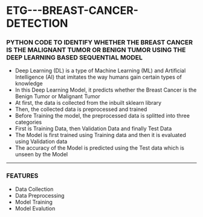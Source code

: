 # ETG---BREAST-CANCER-DETECTION

### PYTHON CODE TO IDENTIFY WHETHER THE BREAST CANCER IS THE MALIGNANT TUMOR OR BENIGN TUMOR USING THE DEEP LEARNING BASED SEQUENTIAL MODEL

- Deep Learning (DL) is a type of Machine Learning (ML) and Artificial Intelligence (AI) that imitates the way humans gain certain types of knowledge
- In this Deep Learning Model, it predicts whether the Breast Cancer is the Benign Tumor or Malignant Tumor
- At first, the data is collected from the inbuilt sklearn library
- Then, the collected data is preprocessed and trained
- Before Training the model, the preprocessed data is splitted into three categories
- First is Training Data, then Validation Data and finally Test Data
- The Model is first trained using Training data and then it is evaluated using Validation data
- The accuracy of the Model is predicted using the Test data which is unseen by the Model

-----

### FEATURES

- Data Collection
- Data Preprocessing
- Model Training
- Model Evalution

